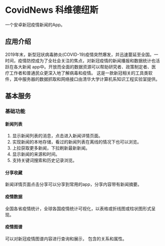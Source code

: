 # CovidNews 科维德纽斯
一个安卓新冠疫情新闻的App。

## 应用介绍
2019年末，新型冠状病毒肺炎(COVID-19)疫情突然爆发，并迅速蔓延至全国。一时间，疫情防控成为了全社会关注的焦点，对新冠疫情的新闻播报和数据统计也活跃在各大新闻 app中。开放而全面的数据资源可以帮助研究者、政策制定者、医疗工作者和普通民众更深入地了解病毒和疫情。
这是一款新冠相关的工具类软件，其中服务器的数据抓取和网络接口由清华大学计算机系知识工程实验室提供。

## 基本服务
### 基础功能
#### 新闻列表
1. 显示新闻列表的消息，点击进入新闻详情页面。
2. 实现新闻的本地存储，看过的新闻列表在离线的情况下也可以浏览。
3. 上拉获取更多新闻，下拉刷新最新新闻。
4. 显示新闻的来源和时间。
5. 支持关键词搜索和历史记录浏览。
#### 分享收藏
新闻详情页面点击分享可以分享到常用的app，分享内容带有新闻摘要。
#### 疫情数据
全国各省疫情统计，全球各国疫情统计可视化，以表格或折线图或柱状图形式呈现。
#### 疫情图谱
可以对新冠疫情图谱内容进行查询和展示， 包含的关系和属性。
